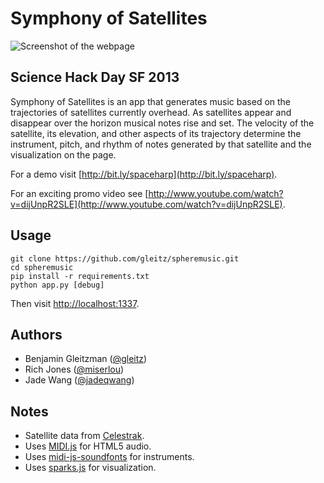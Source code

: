 # Symphony of Satellites

![Screenshot of the webpage](https://i.imgur.com/BlgDujW.png)

## Science Hack Day SF 2013

Symphony of Satellites is an app that generates music based on the trajectories of satellites currently overhead. As satellites appear and disappear over the horizon musical notes rise and set. The velocity of the satellite, its elevation, and other aspects of its trajectory determine the instrument, pitch, and rhythm of notes generated by that satellite and the visualization on the page.

For a demo visit [http://bit.ly/spaceharp](http://bit.ly/spaceharp).

For an exciting promo video see [http://www.youtube.com/watch?v=dijUnpR2SLE](http://www.youtube.com/watch?v=dijUnpR2SLE).

Usage
-----

    git clone https://github.com/gleitz/spheremusic.git
    cd spheremusic
    pip install -r requirements.txt
    python app.py [debug]

Then visit [http://localhost:1337](http://localhost:1337).

Authors
------

-  Benjamin Gleitzman ([@gleitz](http://github.com/gleitz))
-  Rich Jones ([@miserlou](http://github.com/miserlou))
-  Jade Wang ([@jadeqwang](http://github.com/jadeqwang))


Notes
-----

-  Satellite data from [Celestrak](http://celestrak.com).
-  Uses [MIDI.js](http://mudcu.be/midi-js/) for HTML5 audio.
-  Uses [midi-js-soundfonts](https://github.com/gleitz/midi-js-soundfonts) for instruments.
-  Uses [sparks.js](https://github.com/zz85/sparks.js/) for visualization.
